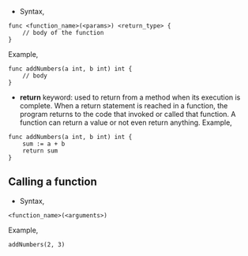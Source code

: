 * Syntax,

```
func <function_name>(<params>) <return_type> {
    // body of the function 
}
```

Example,

```
func addNumbers(a int, b int) int {
    // body 
}
```

* <b>return</b> keyword: used to return from a method when its execution is complete. When a return statement is reached in a function, the program returns to the code that invoked or called that function. A function can return a value or not even return anything. Example,

```
func addNumbers(a int, b int) int {
    sum := a + b
    return sum 
}
```

## Calling a function ##

* Syntax,

```
<function_name>(<arguments>)
```
Example,
```
addNumbers(2, 3)
```
